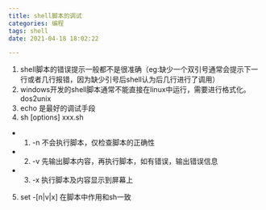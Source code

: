```yaml
---
title: shell脚本的调试
categories: 编程
tags: shell
date: 2021-04-18 18:02:22

---
```


1. shell脚本的错误提示一般都不是很准确（eg:缺少一个双引号通常会提示下一行或者几行报错，因为缺少引号后shell认为后几行进行了调用）
2. windows开发的shell脚本通常不能直接在linux中运行，需要进行格式化。dos2unix
3. echo 是最好的调试手段
4. sh [options] xxx.sh
* 1. -n 不会执行脚本，仅检查脚本的正确性
* 2. -v 先输出脚本内容，再执行脚本，如有错误，输出错误信息
* 3. -x 执行脚本及内容显示到屏幕上
5. set -[n|v|x] 在脚本中作用和sh一致